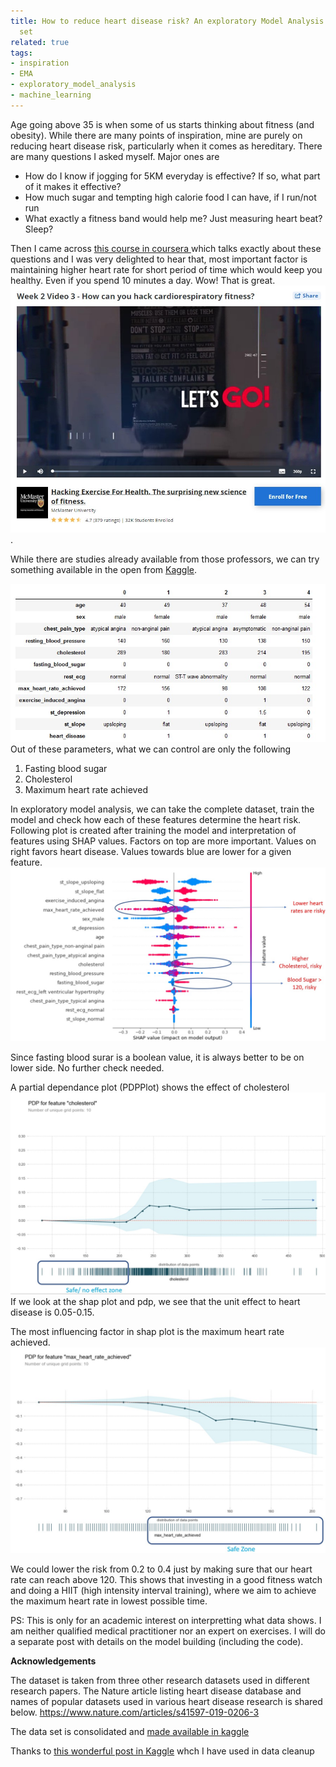 ```yaml
---
title: How to reduce heart disease risk? An exploratory Model Analysis on open data
  set
related: true
tags:
- inspiration
- EMA
- exploratory_model_analysis
- machine_learning
---
```


Age going above 35 is when some of us starts thinking about fitness (and obesity). While there are many points of inspiration, mine are purely on reducing heart disease risk, particularly when it comes as hereditary.  There are many questions I asked myself. Major ones are 
* How do I know if jogging for 5KM everyday is effective? If so, what part of it makes it effective?
* How much sugar and tempting high calorie food I can have, if I run/not run
* What exactly a fitness band would help me? Just measuring heart beat? Sleep?  
 
Then I came across [this course in coursera ](https://www.coursera.org/learn/hacking-exercise-health/home/welcome)which talks exactly about these questions and I was very delighted to hear that, most important factor is maintaining higher heart rate for short period of time which would keep you healthy. Even if you spend 10 minutes a day.  Wow!  That is great.  
![Hacking Exercise for Health](/assets/images/hacking_exercise_health_course.jpg). 

While there are studies already available from those professors, we can try something available in the open from [Kaggle](https://www.kaggle.com/sid321axn/heart-statlog-cleveland-hungary-final). 

![Heart Disease Table](/assets/images/heart_disease_table.jpg)
Out of these parameters, what we can control are only the following 

1. Fasting blood sugar
2. Cholesterol
3. Maximum heart rate achieved

In exploratory model analysis, we can take the complete dataset, train the model and check how each of these features determine the heart risk.  Following plot is created after training the model and interpretation of features using SHAP values. Factors on top are more important. Values on right favors heart disease. Values towards blue are lower for a given feature.  
![Shap Values of factors associated to heart disease ](/assets/images/shap_values_heart_data.jpg)

Since fasting blood surar is a boolean value, it is always better to be on lower side. No further check needed. 

A partial dependance plot (PDPPlot) shows the effect of cholesterol 
![Partial dependance plot for cholesterol](/assets/images/partial_dependance_plot_for_cholesterol.jpg)
If we look at the shap plot and pdp, we see that the unit effect to heart disease is 0.05-0.15.  

The most influencing factor in shap plot is the maximum heart rate achieved. 
![Partial Dependance Plot for maximum heart rate achieved](/assets/images/partial_dependance_plot_for_max_heart_rate.jpg)

We could lower the risk from 0.2 to 0.4 just by making sure that our heart rate can reach above 120. This shows that investing in a good fitness watch and doing a HIIT (high intensity interval training),  where we aim to achieve the maximum heart rate in lowest possible time. 

PS: This is only for an academic interest on interpretting what data shows. I am neither  qualified medical practitioner nor an expert on exercises.  I will do a separate post with details on the model building (including the code).

**Acknowledgements**

The dataset is taken from three other research datasets used in different research papers. The Nature article listing heart disease database and names of popular datasets used in various heart disease research is shared below.
https://www.nature.com/articles/s41597-019-0206-3

The data set is consolidated and [made available in kaggle](https://www.kaggle.com/sid321axn/heart-statlog-cleveland-hungary-final) 

Thanks to [this wonderful post in Kaggle](https://www.kaggle.com/sid321axn/stacked-ensemble-for-heart-disease-classification) whch I have used in data cleanup

